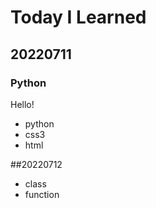 # Today I Learned

## 20220711

### Python
Hello!

* python
* css3
* html


##20220712
* class
* function
